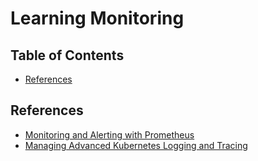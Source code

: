 # Learning Monitoring

## Table of Contents

<!-- START doctoc generated TOC please keep comment here to allow auto update -->
<!-- DON'T EDIT THIS SECTION, INSTEAD RE-RUN doctoc TO UPDATE -->

- [References](#references)

<!-- END doctoc generated TOC please keep comment here to allow auto update -->

## References

- [Monitoring and Alerting with Prometheus](https://www.udemy.com/course/monitoring-and-alerting-with-prometheus)
- [Managing Advanced Kubernetes Logging and Tracing](https://app.pluralsight.com/library/courses/managing-advanced-kubernetes-logging-tracing/table-of-contents)

